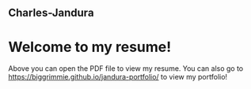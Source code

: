 ## Charles-Jandura
# Welcome to my resume!
Above you can open the PDF file to view my resume.
You can also go to https://biggrimmie.github.io/jandura-portfolio/ to view my portfolio!
